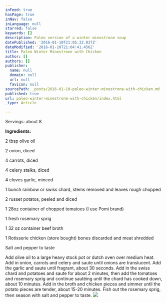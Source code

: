 ```yaml
---
inFeed: true
hasPage: true
inNav: false
inLanguage: null
starred: false
keywords: []
description: Paleo version of a winter minestrone soup
datePublished: '2016-01-10T21:05:32.037Z'
dateModified: '2016-01-10T21:04:41.456Z'
title: Paleo Winter Minestrone with Chicken
author: []
authors: []
publisher:
  name: null
  domain: null
  url: null
  favicon: null
sourcePath: _posts/2016-01-10-paleo-winter-minestrone-with-chicken.md
published: true
url: paleo-winter-minestrone-with-chicken/index.html
_type: Article

---
```

Servings: about 8

**Ingredients:**

2 tbsp olive oil

2 onion, diced

4 carrots, diced

4 celery stalks, diced

4 cloves garlic, minced

1 bunch rainbow or swiss chard, stems removed and leaves rough chopped

2 russet potatos, peeled and diced

1 28oz container of chopped tomatoes (I use Pomi brand)

1 fresh rosemary sprig

1 32 oz container beef broth

1 Rotisserie chicken (store bought) bones discarded and meat shredded

Salt and pepper to taste

Add olive oil to a large heavy stock pot or dutch oven over medium heat.  Add in onion, carrots and celery and saute until onions are translucent.  Add the garlic and saute until fragrant, about 30 seconds.  Add in the swiss chard and potatoes and saute for about 2 minutes, then add the tomatoes and rosemary sprig and continue sautéing until the chard has cooked down, about 10 minutes.  Add in the broth and chicken pieces and simmer until the potato pieces are tender, about 15-20 minutes. Fish out the rosemary sprig, then season with salt and pepper to taste.
![](https://the-grid-user-content.s3-us-west-2.amazonaws.com/e6c37f61-2dfb-49db-8cd1-293e35d12bb5.jpg)